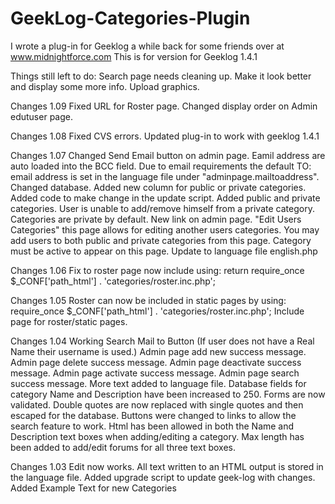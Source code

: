 GeekLog-Categories-Plugin
=========================

I wrote a plug-in for Geeklog a while back for some friends over at www.midnightforce.com  This is for version for Geeklog 1.4.1 

Things still left to do: 
    Search page needs cleaning up. Make it look better and display some more info. 
    Upload graphics.

Changes 1.09
    Fixed URL for Roster page.
    Changed display order on Admin edutuser page.
	
Changes 1.08
    Fixed CVS errors. 
    Updated plug-in to work with geeklog 1.4.1

Changes 1.07
    Changed Send Email button on admin page. Eamil address are auto loaded into the BCC field. 
        Due to email requirements the default TO: email address is set in the language file 
        under "adminpage.mailtoaddress".
    Changed database. Added new column for public or private categories.
    Added code to make change in the update script.
    Added public and private categories. User is unable to add/remove himself from a private category.
    Categories are private by default.
    New link on admin page. "Edit Users Categories" this page allows for editing another users categories.
        You may add users to both public and private categories from this page. Category must be active to
        appear on this page.
    Update to language file english.php

Changes 1.06
    Fix to roster page now include using: 
        return require_once $_CONF['path_html'] . 'categories/roster.inc.php';

Changes 1.05
    Roster can now be included in static pages by using: 
        require_once $_CONF['path_html'] . 'categories/roster.inc.php';
    Include page for roster/static pages. 

Changes 1.04
    Working Search 
    Mail to Button (If user does not have a Real Name their username is used.) 
    Admin page add new success message. 
    Admin page delete success message. 
    Admin page deactivate success message. 
    Admin page activate success message. 
    Admin page search success message. 
    More text added to language file. 
    Database fields for category Name and Description have been increased to 250. 
    Forms are now validated. Double quotes are now replaced with single quotes and then escaped for the database. 
    Buttons were changed to links to allow the search feature to work. 
    Html has been allowed in both the Name and Description text boxes when adding/editing a category. 
    Max length has been added to add/edit forums for all three text boxes. 
 
Changes 1.03
    Edit now works. 
    All text written to an HTML output is stored in the language file. 
    Added upgrade script to update geek-log with changes. 
    Added Example Text for new Categories 